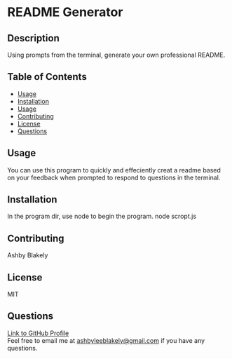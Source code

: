 
# README Generator
    
## Description
Using prompts from the terminal, generate your own professional README.

## Table of Contents
- [Usage](#Usage)
- [Installation](#Installation)
- [Usage](#Usage)
- [Contributing](#Contributing)
- [License](#License)
- [Questions](#Questions)

## Usage
You can use this program to quickly and effeciently creat a readme based on your feedback when prompted to respond to questions in the terminal. 

## Installation
In the program dir, use node to begin the program.  node scropt.js

## Contributing 
Ashby Blakely 


## License
MIT

## Questions
[Link to GitHub Profile](https://github.com/AshbyLB)<br/>
Feel free to email me at ashbyleeblakely@gmail.com if you have any questions.


    
